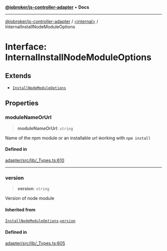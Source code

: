 [**@iobroker/js-controller-adapter**](../../README.md) • **Docs**

***

[@iobroker/js-controller-adapter](../../globals.md) / [\<internal\>](../README.md) / InternalInstallNodeModuleOptions

# Interface: InternalInstallNodeModuleOptions

## Extends

- [`InstallNodeModuleOptions`](InstallNodeModuleOptions.md)

## Properties

### moduleNameOrUrl

> **moduleNameOrUrl**: `string`

Name of the npm module or an installable url ẁorking with `npm install`

#### Defined in

[adapter/src/lib/\_Types.ts:610](https://github.com/ioBroker/ioBroker.js-controller/blob/77e3ad19ba544ef59ab9929a52ba17e35b9cc80a/packages/adapter/src/lib/_Types.ts#L610)

***

### version

> **version**: `string`

Version of node module

#### Inherited from

[`InstallNodeModuleOptions`](InstallNodeModuleOptions.md).[`version`](InstallNodeModuleOptions.md#version)

#### Defined in

[adapter/src/lib/\_Types.ts:605](https://github.com/ioBroker/ioBroker.js-controller/blob/77e3ad19ba544ef59ab9929a52ba17e35b9cc80a/packages/adapter/src/lib/_Types.ts#L605)
